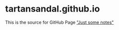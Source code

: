 # tartansandal.github.io

This is the source for GitHub Page ["Just some notes"](https://tartansandal.github.io/)
